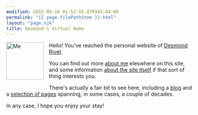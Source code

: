 ```yaml
---
modified: 2015-05-16 01:52:55.879342-04:00
permalink: "{{ page.filePathStem }}.html"
layout: "page.njk"
title: Desmond's Virtual Home
---
```


<section class="h-card">
<img class="u-photo" src="/static/img/me02.jpg"
     style="float: left; margin-right:1em; margin-bottom: 1em;
            width: 100px; height: 100px"
     alt="Me" title="Me"/>

Hello! You've reached the personal website of
<a class="p-name u-url u-uid" href="https://desmondrivet.com">Desmond Rivet</a>.

You can find out more [about me][1] eleswhere on this site, and some information
[about the site itself][2] if that sort of thing interests you.

There's actually a fair bit to see here, including a [blog][3] and a
[selection of pages][4] spanning, in some cases, a couple of decades.

In any case, I hope you enjoy your stay!
</section>

[1]: /aboutme.html
[2]: /aboutsite.html
[3]: /posts/
[4]: /oldsite/
